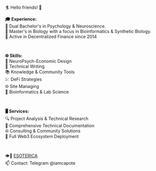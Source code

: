 🏄 Hello friends! 🤙
</br>

**🎓 Experience:**</br>
🧠 Dual Bachelor's in Psychology & Neuroscience.</br>
🧬 Master's in Biology with a focus in Bioinformatics & Synthetic Biology.</br>
🌱 Active in Decentralized Finance since 2014 </br>

</br>

**🌐 Skills:**</br>
🧠 NeuroPsych-Economic Design</br>
📝 Technical Writing</br>
📚 Knowledge & Community Tools</br>
💹 DeFi Strategies</br>
🌐 Site Managing</br>
🔬 Bioinformatics & Lab Science</br>

</br>

**🖥️ Services:**</br>
🔍 Project Analysis & Technical Research</br>
📝 Comprehensive Technical Documentation</br>
🌐 Consulting & Community Solutions</br>
🌉 Full Web3 Ecosystem Deployment</br>

</br>

👁️🔮 [ESOTERICA](https://esotericalabs.carrd.co/)</br>
📫 Contact: Telegram @iamcapote
